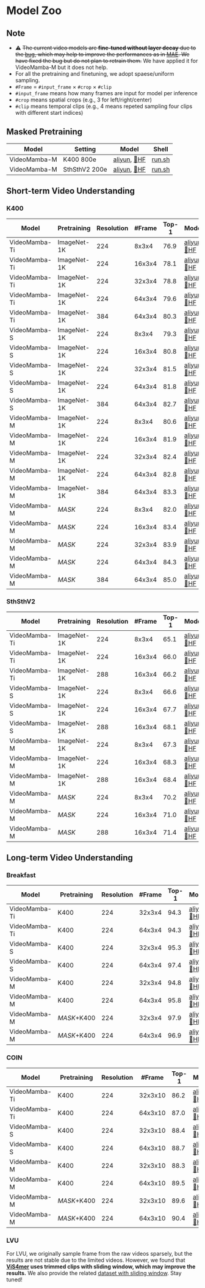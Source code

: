 # Model Zoo

## Note

- :warning: <s>The current video models are **fine-tuned without layer decay** due to the [bug](https://github.com/OpenGVLab/VideoMamba/blob/9806e369196c88f3eef92380c74beeb51208d0c3/videomamba/video_sm/optim_factory.py#L24), which may help to improve the performances as in [MAE](https://github.com/facebookresearch/mae). We have fixed the bug but do not plan to retrain them.</s> We have applied it for VideoMamba-M but it does not help.
- For all the pretraining and finetuning, we adopt spaese/uniform sampling.
- `#Frame` $=$ `#input_frame` $\times$ `#crop` $\times$ `#clip`
- `#input_frame` means how many frames are input for model per inference
- `#crop` means spatial crops (e.g., 3 for left/right/center)
- `#clip` means temporal clips (e.g., 4 means repeted sampling four clips with different start indices)

## Masked Pretraining

| Model    | Setting     | Model  | Shell  |
| -------- | ----------- | ------ | ------ |
| VideoMamba-M | K400 800e  |  [aliyun](https://pjlab-gvm-data.oss-cn-shanghai.aliyuncs.com/videomamba/videomamba_m16_k400_mask_pt_f8_res224.pth), [:hugs:HF](https://huggingface.co/OpenGVLab/VideoMamba/blob/main/videomamba_m16_k400_mask_pt_f8_res224.pth) | [run.sh](./exp/k400/videomamba_middle_mask/run_mask_pretrain.sh) |
| VideoMamba-M | SthSthV2 200e  |  [aliyun](https://pjlab-gvm-data.oss-cn-shanghai.aliyuncs.com/videomamba/videomamba_m16_ssv2_mask_pt_f8_res224.pth), [:hugs:HF](https://huggingface.co/OpenGVLab/VideoMamba/blob/main/videomamba_m16_ssv2_mask_pt_f8_res224.pth) | [run.sh](./exp/ssv2/videomamba_middle_mask/run_mask_pretrain.sh) |


## Short-term Video Understanding

### K400

| Model    | Pretraining  | Resolution    | #Frame   | Top-1  | Model  | Shell  |
| -------- | ------------ | ------------  | -------- | ------ | ------ | ------ |
| VideoMamba-Ti | ImageNet-1K  | 224 | 8x3x4   | 76.9 | [aliyun](https://pjlab-gvm-data.oss-cn-shanghai.aliyuncs.com/videomamba/videomamba_t16_k400_f8_res224.pth), [:hugs:HF](https://huggingface.co/OpenGVLab/VideoMamba/blob/main/videomamba_t16_k400_f8_res224.pth) | [run.sh](./exp/k400/videomamba_tiny/run_f8x224.sh) | 
| VideoMamba-Ti | ImageNet-1K  | 224 | 16x3x4   | 78.1 | [aliyun](https://pjlab-gvm-data.oss-cn-shanghai.aliyuncs.com/videomamba/videomamba_t16_k400_f16_res224.pth), [:hugs:HF](https://huggingface.co/OpenGVLab/VideoMamba/blob/main/videomamba_t16_k400_f16_res224.pth) | [run.sh](./exp/k400/videomamba_tiny/run_f16x224.sh) | 
| VideoMamba-Ti | ImageNet-1K  | 224 | 32x3x4   | 78.8 | [aliyun](https://pjlab-gvm-data.oss-cn-shanghai.aliyuncs.com/videomamba/videomamba_t16_k400_f32_res224.pth), [:hugs:HF](https://huggingface.co/OpenGVLab/VideoMamba/blob/main/videomamba_t16_k400_f32_res224.pth) | [run.sh](./exp/k400/videomamba_tiny/run_f32x224.sh) | 
| VideoMamba-Ti | ImageNet-1K  | 224 | 64x3x4   | 79.6 | [aliyun](https://pjlab-gvm-data.oss-cn-shanghai.aliyuncs.com/videomamba/videomamba_t16_k400_f64_res224.pth), [:hugs:HF](https://huggingface.co/OpenGVLab/VideoMamba/blob/main/videomamba_t16_k400_f64_res224.pth) | [run.sh](./exp/k400/videomamba_tiny/run_f64x224.sh) | 
| VideoMamba-Ti | ImageNet-1K  | 384 | 64x3x4   | 80.3 | [aliyun](https://pjlab-gvm-data.oss-cn-shanghai.aliyuncs.com/videomamba/videomamba_t16_k400_f64_res224to384.pth), [:hugs:HF](https://huggingface.co/OpenGVLab/VideoMamba/blob/main/videomamba_t16_k400_f64_res224to384.pth) | [run.sh](./exp/k400/videomamba_tiny/run_f64x224to384.sh) | 
| VideoMamba-S | ImageNet-1K  | 224 | 8x3x4   | 79.3 | [aliyun](https://pjlab-gvm-data.oss-cn-shanghai.aliyuncs.com/videomamba/videomamba_s16_k400_f8_res224.pth), [:hugs:HF](https://huggingface.co/OpenGVLab/VideoMamba/blob/main/videomamba_s16_k400_f8_res224.pth) | [run.sh](./exp/k400/videomamba_small/run_f8x224.sh) | 
| VideoMamba-S | ImageNet-1K  | 224 | 16x3x4   | 80.8 | [aliyun](https://pjlab-gvm-data.oss-cn-shanghai.aliyuncs.com/videomamba/videomamba_s16_k400_f16_res224.pth), [:hugs:HF](https://huggingface.co/OpenGVLab/VideoMamba/blob/main/videomamba_s16_k400_f16_res224.pth) | [run.sh](./exp/k400/videomamba_small/run_f16x224.sh) | 
| VideoMamba-S | ImageNet-1K  | 224 | 32x3x4   | 81.5 | [aliyun](https://pjlab-gvm-data.oss-cn-shanghai.aliyuncs.com/videomamba/videomamba_s16_k400_f32_res224.pth), [:hugs:HF](https://huggingface.co/OpenGVLab/VideoMamba/blob/main/videomamba_s16_k400_f32_res224.pth) | [run.sh](./exp/k400/videomamba_small/run_f32x224.sh) | 
| VideoMamba-S | ImageNet-1K  | 224 | 64x3x4   | 81.8 | [aliyun](https://pjlab-gvm-data.oss-cn-shanghai.aliyuncs.com/videomamba/videomamba_s16_k400_f64_res224.pth), [:hugs:HF](https://huggingface.co/OpenGVLab/VideoMamba/blob/main/videomamba_s16_k400_f64_res224.pth) | [run.sh](./exp/k400/videomamba_small/run_f64x224.sh) | 
| VideoMamba-S | ImageNet-1K  | 384 | 64x3x4   | 82.7 | [aliyun](https://pjlab-gvm-data.oss-cn-shanghai.aliyuncs.com/videomamba/videomamba_s16_k400_f64_res224to384.pth), [:hugs:HF](https://huggingface.co/OpenGVLab/VideoMamba/blob/main/videomamba_s16_k400_f64_res224to384.pth) | [run.sh](./exp/k400/videomamba_small/run_f64x224to384.sh) | 
| VideoMamba-M | ImageNet-1K  | 224 | 8x3x4   | 80.6 | [aliyun](https://pjlab-gvm-data.oss-cn-shanghai.aliyuncs.com/videomamba/videomamba_m16_k400_f8_res224.pth), [:hugs:HF](https://huggingface.co/OpenGVLab/VideoMamba/blob/main/videomamba_m16_k400_f8_res224.pth) | [run.sh](./exp/k400/videomamba_middle/run_f8x224.sh) | 
| VideoMamba-M | ImageNet-1K  | 224 | 16x3x4   | 81.9 | [aliyun](https://pjlab-gvm-data.oss-cn-shanghai.aliyuncs.com/videomamba/videomamba_m16_k400_f16_res224.pth), [:hugs:HF](https://huggingface.co/OpenGVLab/VideoMamba/blob/main/videomamba_m16_k400_f16_res224.pth) | [run.sh](./exp/k400/videomamba_middle/run_f16x224.sh) | 
| VideoMamba-M | ImageNet-1K  | 224 | 32x3x4   | 82.4 | [aliyun](https://pjlab-gvm-data.oss-cn-shanghai.aliyuncs.com/videomamba/videomamba_m16_k400_f32_res224.pth), [:hugs:HF](https://huggingface.co/OpenGVLab/VideoMamba/blob/main/videomamba_m16_k400_f32_res224.pth) | [run.sh](./exp/k400/videomamba_middle/run_f32x224.sh) | 
| VideoMamba-M | ImageNet-1K  | 224 | 64x3x4   | 82.8 | [aliyun](https://pjlab-gvm-data.oss-cn-shanghai.aliyuncs.com/videomamba/videomamba_m16_k400_f64_res224.pth), [:hugs:HF](https://huggingface.co/OpenGVLab/VideoMamba/blob/main/videomamba_m16_k400_f64_res224.pth) | [run.sh](./exp/k400/videomamba_middle/run_f64x224.sh) | 
| VideoMamba-M | ImageNet-1K  | 384 | 64x3x4   | 83.3 | [aliyun](https://pjlab-gvm-data.oss-cn-shanghai.aliyuncs.com/videomamba/videomamba_m16_k400_f64_res224to384.pth), [:hugs:HF](https://huggingface.co/OpenGVLab/VideoMamba/blob/main/videomamba_m16_k400_f64_res224to384.pth) | [run.sh](./exp/k400/videomamba_middle/run_f64x224to384.sh) | 
| VideoMamba-M | *MASK*  | 224 | 8x3x4   | 82.0 | [aliyun](https://pjlab-gvm-data.oss-cn-shanghai.aliyuncs.com/videomamba/videomamba_m16_k400_mask_ft_f8_res224.pth), [:hugs:HF](https://huggingface.co/OpenGVLab/VideoMamba/blob/main/videomamba_m16_k400_mask_ft_f8_res224.pth) | [run.sh](./exp/k400/videomamba_middle_mask/run_f8x224.sh) | 
| VideoMamba-M | *MASK*  | 224 | 16x3x4   | 83.4 | [aliyun](https://pjlab-gvm-data.oss-cn-shanghai.aliyuncs.com/videomamba/videomamba_m16_k400_f16_res224.pth), [:hugs:HF](https://huggingface.co/OpenGVLab/VideoMamba/blob/main/videomamba_m16_k400_f16_res224.pth) | [run.sh](./exp/k400/videomamba_middle_mask/run_f16x224.sh) | 
| VideoMamba-M | *MASK*  | 224 | 32x3x4   | 83.9 | [aliyun](https://pjlab-gvm-data.oss-cn-shanghai.aliyuncs.com/videomamba/videomamba_m16_k400_mask_ft_f32_res224.pth), [:hugs:HF](https://huggingface.co/OpenGVLab/VideoMamba/blob/main/videomamba_m16_k400_mask_ft_f32_res224.pth) | [run.sh](./exp/k400/videomamba_middle_mask/run_f32x224.sh) | 
| VideoMamba-M | *MASK*  | 224 | 64x3x4   | 84.3 | [aliyun](https://pjlab-gvm-data.oss-cn-shanghai.aliyuncs.com/videomamba/videomamba_m16_k400_mask_ft_f64_res224.pth), [:hugs:HF](https://huggingface.co/OpenGVLab/VideoMamba/blob/main/videomamba_m16_k400_mask_ft_f64_res224.pth) | [run.sh](./exp/k400/videomamba_middle_mask/run_f64x224.sh) | 
| VideoMamba-M | *MASK*  | 384 | 64x3x4   | 85.0 | [aliyun](https://pjlab-gvm-data.oss-cn-shanghai.aliyuncs.com/videomamba/videomamba_m16_k400_mask_ft_f64_res224to384.pth), [:hugs:HF](https://huggingface.co/OpenGVLab/VideoMamba/blob/main/videomamba_m16_k400_mask_ft_f64_res224to384.pth) | [run.sh](./exp/k400/videomamba_middle_mask/run_f64x224to384.sh) | 



### SthSthV2

| Model    | Pretraining  | Resolution    | #Frame   | Top-1  | Model  | Shell  |
| -------- | ------------ | ------------  | -------- | ------ | ------ | ------ |
| VideoMamba-Ti | ImageNet-1K  | 224 | 8x3x4   | 65.1 | [aliyun](https://pjlab-gvm-data.oss-cn-shanghai.aliyuncs.com/videomamba/videomamba_t16_ssv2_f8_res224.pth), [:hugs:HF](https://huggingface.co/OpenGVLab/VideoMamba/blob/main/videomamba_t16_ssv2_f8_res224.pth) | [run.sh](./exp/ssv2/videomamba_tiny/run_f8x224.sh) | 
| VideoMamba-Ti | ImageNet-1K  | 224 | 16x3x4   | 66.0 | [aliyun](https://pjlab-gvm-data.oss-cn-shanghai.aliyuncs.com/videomamba/videomamba_t16_ssv2_f16_res224.pth), [:hugs:HF](https://huggingface.co/OpenGVLab/VideoMamba/blob/main/videomamba_t16_ssv2_f16_res224.pth) | [run.sh](./exp/ssv2/videomamba_tiny/run_f16x224.sh) | 
| VideoMamba-Ti | ImageNet-1K  | 288 | 16x3x4   | 66.2 | [aliyun](https://pjlab-gvm-data.oss-cn-shanghai.aliyuncs.com/videomamba/videomamba_t16_ssv2_f16_res224to288.pth), [:hugs:HF](https://huggingface.co/OpenGVLab/VideoMamba/blob/main/videomamba_t16_ssv2_f16_res224to288.pth) | [run.sh](./exp/ssv2/videomamba_tiny/run_f16x224to288.sh) | 
| VideoMamba-S | ImageNet-1K  | 224 | 8x3x4   | 66.6 | [aliyun](https://pjlab-gvm-data.oss-cn-shanghai.aliyuncs.com/videomamba/videomamba_s16_ssv2_f8_res224.pth), [:hugs:HF](https://huggingface.co/OpenGVLab/VideoMamba/blob/main/videomamba_s16_ssv2_f8_res224.pth) | [run.sh](./exp/ssv2/videomamba_small/run_f8x224.sh) | 
| VideoMamba-S | ImageNet-1K  | 224 | 16x3x4   | 67.7 | [aliyun](https://pjlab-gvm-data.oss-cn-shanghai.aliyuncs.com/videomamba/videomamba_s16_ssv2_f16_res224.pth), [:hugs:HF](https://huggingface.co/OpenGVLab/VideoMamba/blob/main/videomamba_s16_ssv2_f16_res224.pth) | [run.sh](./exp/ssv2/videomamba_small/run_f16x224.sh) | 
| VideoMamba-S | ImageNet-1K  | 288 | 16x3x4   | 68.1 | [aliyun](https://pjlab-gvm-data.oss-cn-shanghai.aliyuncs.com/videomamba/videomamba_s16_ssv2_f16_res224to288.pth), [:hugs:HF](https://huggingface.co/OpenGVLab/VideoMamba/blob/main/videomamba_s16_ssv2_f16_res224to288.pth) | [run.sh](./exp/ssv2/videomamba_small/run_f16x224to288.sh) | 
| VideoMamba-M | ImageNet-1K  | 224 | 8x3x4   | 67.3 | [aliyun](https://pjlab-gvm-data.oss-cn-shanghai.aliyuncs.com/videomamba/videomamba_m16_ssv2_f8_res224.pth), [:hugs:HF](https://huggingface.co/OpenGVLab/VideoMamba/blob/main/videomamba_m16_ssv2_f8_res224.pth) | [run.sh](./exp/ssv2/videomamba_middle/run_f8x224.sh) | 
| VideoMamba-M | ImageNet-1K  | 224 | 16x3x4   | 68.3 | [aliyun](https://pjlab-gvm-data.oss-cn-shanghai.aliyuncs.com/videomamba/videomamba_m16_ssv2_f16_res224.pth), [:hugs:HF](https://huggingface.co/OpenGVLab/VideoMamba/blob/main/videomamba_m16_ssv2_f16_res224.pth) | [run.sh](./exp/ssv2/videomamba_middle/run_f16x224.sh) | 
| VideoMamba-M | ImageNet-1K  | 288 | 16x3x4   | 68.4 | [aliyun](https://pjlab-gvm-data.oss-cn-shanghai.aliyuncs.com/videomamba/videomamba_m16_ssv2_f16_res224to288.pth), [:hugs:HF](https://huggingface.co/OpenGVLab/VideoMamba/blob/main/videomamba_m16_ssv2_f16_res224to288.pth) | [run.sh](./exp/ssv2/videomamba_middle/run_f16x224to288.sh) | 
| VideoMamba-M | *MASK*  | 224 | 8x3x4   | 70.2 | [aliyun](https://pjlab-gvm-data.oss-cn-shanghai.aliyuncs.com/videomamba/videomamba_m16_ssv2_mask_ft_f8_res224.pth), [:hugs:HF](https://huggingface.co/OpenGVLab/VideoMamba/blob/main/videomamba_m16_ssv2_mask_ft_f8_res224.pth) | [run.sh](./exp/ssv2/videomamba_middle_mask/run_f8x224.sh) | 
| VideoMamba-M | *MASK*  | 224 | 16x3x4   | 71.0 | [aliyun](https://pjlab-gvm-data.oss-cn-shanghai.aliyuncs.com/videomamba/videomamba_m16_ssv2_f16_res224.pth), [:hugs:HF](https://huggingface.co/OpenGVLab/VideoMamba/blob/main/videomamba_m16_ssv2_f16_res224.pth) | [run.sh](./exp/ssv2/videomamba_middle_mask/run_f16x224.sh) | 
| VideoMamba-M | *MASK*  | 288 | 16x3x4   | 71.4 | [aliyun](https://pjlab-gvm-data.oss-cn-shanghai.aliyuncs.com/videomamba/videomamba_m16_ssv2_mask_ft_f16_res224to288.pth), [:hugs:HF](https://huggingface.co/OpenGVLab/VideoMamba/blob/main/videomamba_m16_ssv2_mask_ft_f16_res224to288.pth) | [run.sh](./exp/ssv2/videomamba_middle_mask/run_f16x224to288.sh) | 


## Long-term Video Understanding

### Breakfast

| Model    | Pretraining  | Resolution    | #Frame   | Top-1  | Model  | Shell  |
| -------- | ------------ | ------------  | -------- | ------ | ------ | ------ |
| VideoMamba-Ti | K400  | 224 | 32x3x4   | 94.3 | [aliyun](https://pjlab-gvm-data.oss-cn-shanghai.aliyuncs.com/videomamba/videomamba_t16_breakfast_f32_res224.pth), [:hugs:HF](https://huggingface.co/OpenGVLab/VideoMamba/blob/main/videomamba_t16_breakfast_f32_res224.pth) | [run.sh](./exp/breakfast/videomamba_tiny/run_f32x224.sh) | 
| VideoMamba-Ti | K400  | 224 | 64x3x4   | 94.3 | [aliyun](https://pjlab-gvm-data.oss-cn-shanghai.aliyuncs.com/videomamba/videomamba_t16_breakfast_f64_res224.pth), [:hugs:HF](https://huggingface.co/OpenGVLab/VideoMamba/blob/main/videomamba_t16_breakfast_f64_res224.pth) | [run.sh](./exp/breakfast/videomamba_tiny/run_f64x224.sh) | 
| VideoMamba-S | K400  | 224 | 32x3x4   | 95.3 | [aliyun](https://pjlab-gvm-data.oss-cn-shanghai.aliyuncs.com/videomamba/videomamba_s16_breakfast_f32_res224.pth), [:hugs:HF](https://huggingface.co/OpenGVLab/VideoMamba/blob/main/videomamba_s16_breakfast_f32_res224.pth) | [run.sh](./exp/breakfast/videomamba_small/run_f32x224.sh) | 
| VideoMamba-S | K400  | 224 | 64x3x4   | 97.4 | [aliyun](https://pjlab-gvm-data.oss-cn-shanghai.aliyuncs.com/videomamba/videomamba_s16_breakfast_f64_res224.pth), [:hugs:HF](https://huggingface.co/OpenGVLab/VideoMamba/blob/main/videomamba_s16_breakfast_f64_res224.pth) | [run.sh](./exp/breakfast/videomamba_small/run_f64x224.sh) | 
| VideoMamba-M | K400  | 224 | 32x3x4   | 94.8 | [aliyun](https://pjlab-gvm-data.oss-cn-shanghai.aliyuncs.com/videomamba/videomamba_m16_breakfast_f32_res224.pth), [:hugs:HF](https://huggingface.co/OpenGVLab/VideoMamba/blob/main/videomamba_m16_breakfast_f32_res224.pth) | [run.sh](./exp/breakfast/videomamba_middle/run_f32x224.sh) | 
| VideoMamba-M | K400  | 224 | 64x3x4   | 95.8 | [aliyun](https://pjlab-gvm-data.oss-cn-shanghai.aliyuncs.com/videomamba/videomamba_m16_breakfast_f64_res224.pth), [:hugs:HF](https://huggingface.co/OpenGVLab/VideoMamba/blob/main/videomamba_m16_breakfast_f64_res224.pth) | [run.sh](./exp/breakfast/videomamba_middle/run_f64x224.sh) | 
| VideoMamba-M | *MASK*+K400  | 224 | 32x3x4   | 97.9 | [aliyun](https://pjlab-gvm-data.oss-cn-shanghai.aliyuncs.com/videomamba/videomamba_m16_breakfast_mask_ft_f32_res224.pth), [:hugs:HF](https://huggingface.co/OpenGVLab/VideoMamba/blob/main/videomamba_m16_breakfast_mask_ft_f32_res224.pth) | [run.sh](./exp/breakfast/videomamba_middle_mask/run_f32x224.sh) | 
| VideoMamba-M | *MASK*+K400  | 224 | 64x3x4   | 96.9 | [aliyun](https://pjlab-gvm-data.oss-cn-shanghai.aliyuncs.com/videomamba/videomamba_m16_breakfast_mask_ft_f64_res224.pth), [:hugs:HF](https://huggingface.co/OpenGVLab/VideoMamba/blob/main/videomamba_m16_breakfast_mask_ft_f64_res224.pth) | [run.sh](./exp/breakfast/videomamba_middle_mask/run_f64x224.sh) | 



### COIN

| Model    | Pretraining  | Resolution    | #Frame   | Top-1  | Model  | Shell  |
| -------- | ------------ | ------------  | -------- | ------ | ------ | ------ |
| VideoMamba-Ti | K400  | 224 | 32x3x10   | 86.2 | [aliyun](https://pjlab-gvm-data.oss-cn-shanghai.aliyuncs.com/videomamba/videomamba_t16_coin_f32_res224.pth), [:hugs:HF](https://huggingface.co/OpenGVLab/VideoMamba/blob/main/videomamba_t16_coin_f32_res224.pth) | [run.sh](./exp/coin/videomamba_tiny/run_f32x224.sh) | 
| VideoMamba-Ti | K400  | 224 | 64x3x10   | 87.0 | [aliyun](https://pjlab-gvm-data.oss-cn-shanghai.aliyuncs.com/videomamba/videomamba_t16_coin_f64_res224.pth), [:hugs:HF](https://huggingface.co/OpenGVLab/VideoMamba/blob/main/videomamba_t16_coin_f64_res224.pth) | [run.sh](./exp/coin/videomamba_tiny/run_f64x224.sh) | 
| VideoMamba-S | K400  | 224 | 32x3x10   | 88.4 | [aliyun](https://pjlab-gvm-data.oss-cn-shanghai.aliyuncs.com/videomamba/videomamba_s16_coin_f32_res224.pth), [:hugs:HF](https://huggingface.co/OpenGVLab/VideoMamba/blob/main/videomamba_s16_coin_f32_res224.pth) | [run.sh](./exp/coin/videomamba_small/run_f32x224.sh) | 
| VideoMamba-S | K400  | 224 | 64x3x10   | 88.7 | [aliyun](https://pjlab-gvm-data.oss-cn-shanghai.aliyuncs.com/videomamba/videomamba_s16_coin_f64_res224.pth), [:hugs:HF](https://huggingface.co/OpenGVLab/VideoMamba/blob/main/videomamba_s16_coin_f64_res224.pth) | [run.sh](./exp/coin/videomamba_small/run_f64x224.sh) | 
| VideoMamba-M | K400  | 224 | 32x3x10   | 88.3 | [aliyun](https://pjlab-gvm-data.oss-cn-shanghai.aliyuncs.com/videomamba/videomamba_m16_coin_f32_res224.pth), [:hugs:HF](https://huggingface.co/OpenGVLab/VideoMamba/blob/main/videomamba_m16_coin_f32_res224.pth) | [run.sh](./exp/coin/videomamba_middle/run_f32x224.sh) | 
| VideoMamba-M | K400  | 224 | 64x3x10   | 89.5 | [aliyun](https://pjlab-gvm-data.oss-cn-shanghai.aliyuncs.com/videomamba/videomamba_m16_coin_f64_res224.pth), [:hugs:HF](https://huggingface.co/OpenGVLab/VideoMamba/blob/main/videomamba_m16_coin_f64_res224.pth) | [run.sh](./exp/coin/videomamba_middle/run_f64x224.sh) | 
| VideoMamba-M | *MASK*+K400  | 224 | 32x3x10   | 89.6 | [aliyun](https://pjlab-gvm-data.oss-cn-shanghai.aliyuncs.com/videomamba/videomamba_m16_coin_mask_ft_f32_res224.pth), [:hugs:HF](https://huggingface.co/OpenGVLab/VideoMamba/blob/main/videomamba_m16_coin_mask_ft_f32_res224.pth) | [run.sh](./exp/coin/videomamba_middle_mask/run_f32x224.sh) | 
| VideoMamba-M | *MASK*+K400  | 224 | 64x3x10   | 90.4 | [aliyun](https://pjlab-gvm-data.oss-cn-shanghai.aliyuncs.com/videomamba/videomamba_m16_coin_mask_ft_f64_res224.pth), [:hugs:HF](https://huggingface.co/OpenGVLab/VideoMamba/blob/main/videomamba_m16_coin_mask_ft_f64_res224.pth) | [run.sh](./exp/coin/videomamba_middle_mask/run_f64x224.sh) | 


### LVU
For LVU, we originally sample frame from the raw videos sparsely, but the results are not stable due to the limited videos. However, we found that **[ViS4mer](https://github.com/md-mohaiminul/ViS4mer/blob/main/datasets/lvu_dataset.py) uses trimmed clips with sliding window, which may improve the results.** We also provide the related [dataset with sliding window](./datasets/lvu.py). Stay tuned!